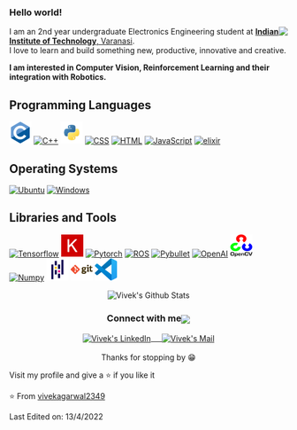 <!-- ### Hi there 👋 -->

<!-- <h1 align="center">
  <b>Vivek Agarwal <img src="https://github.com/TheDudeThatCode/TheDudeThatCode/blob/master/Assets/Mario_Hello_Big.gif" width="30px"></b>
</h1>
 -->
<!-- ### <img src="https://github.com/TheDudeThatCode/TheDudeThatCode/blob/master/Assets/Hi.gif" width="1px"> Hello world!&nbsp;<img src="https://github.com/TheDudeThatCode/TheDudeThatCode/blob/master/Assets/Earth.gif" width="24px"> -->
### Hello world!
<img align="right" src="https://github.com/rajput2107/rajput2107/blob/master/Assets/Developer.gif"/>
I am an 2nd year undergraduate Electronics Engineering student at <a href="https://iitbhu.ac.in/"> <b>Indian Institute of Technology</b>, Varanasi</a>. <br>
I love to learn and build something new, productive, innovative and creative.

 **I am interested in Computer Vision, Reinforcement Learning and their integration with Robotics.**
 ## Programming Languages

<p>
    <a href="#"><img alt="C" src="https://raw.githubusercontent.com/devicons/devicon/master/icons/c/c-original.svg" width="40" height="40"></a>
    <a href="#"><img alt="C++" src="https://cdn.worldvectorlogo.com/logos/c.svg" width="40" height="40"></a>
    <a href="#"><img alt="Python" src="https://github.com/github/explore/raw/main/topics/python/python.png" width="40" height="40"></a>
    <a href="#"><img alt="CSS" src="https://cdn.worldvectorlogo.com/logos/css-3.svg" width="40" height="40"></a>
    <a href="#"><img alt="HTML" src="https://cdn.worldvectorlogo.com/logos/html-1.svg" width="40" height="40"></a>
    <a href="#"><img alt="JavaScript" src="https://cdn.worldvectorlogo.com/logos/javascript-1.svg" width="40" height="40"></a>
<a href="https://elixir-lang.org"> <img src="https://www.vectorlogo.zone/logos/elixir-lang/elixir-lang-icon.svg" alt="elixir" width="40" height="40"/> </a>
</p>

## Operating Systems
<p>
	<a href="#"><img alt="Ubuntu" src="https://cdn.worldvectorlogo.com/logos/ubuntu-4.svg" width="40" height="40"></a>
	<a href="#"><img alt="Windows" src="https://cdn.worldvectorlogo.com/logos/microsoft-windows-22.svg" width="40" height="40"></a>
<!-- 	<a href="#"><img alt="Apple" src="https://img.shields.io/badge/mac%20os-000000?logo=apple&logoColor=white"></a>
	-->

</p>

## Libraries and Tools
<p>
  <a href="#"><img alt="Tensorflow" src="https://cdn.worldvectorlogo.com/logos/tensorflow-2.svg" width="40" height="40"></a>
  <a href="#"><img alt="Keras" src="https://github.com/github/explore/blob/main/topics/keras/keras.png" width="40" height="40"></a>
  <a href="#"><img alt="Pytorch" src="https://camo.githubusercontent.com/c895dcc921b7591d8133f091d69bce4de301c6834af8a201d6a25237c80524cf/68747470733a2f2f7777772e766563746f726c6f676f2e7a6f6e652f6c6f676f732f7079746f7263682f7079746f7263682d69636f6e2e737667" width="40" height="40"></a>
  <a href="#"><img alt="ROS" src="https://camo.githubusercontent.com/e12897404e1af1edea8242140a7e6b2fba13a36ecb1484f0a7745a8e0f976409/68747470733a2f2f616e73776572732e726f732e6f72672f757066696c65732f31343535343632343236363837313136312e706e67" width="40" height="40"></a>
	<a href="#"><img alt="Pybullet" src="https://res.cloudinary.com/crunchbase-production/image/upload/c_lpad,h_256,w_256,f_auto,q_auto:eco,dpr_1/c6ne3wxa7j2sj2iezyz6" width="40" height="40"></a>
	<a href="#"><img alt="OpenAI" src="https://gym.openai.com/assets/dist/home/header/home-icon-54c30e2345.svg" width="40" height="40"></a>
	<a href="#"><img alt="openCV" src="https://raw.githubusercontent.com/github/explore/main/topics/opencv/opencv.png" width="40" height="40"></a>
	<a href="#"><img alt="Numpy" src="https://cdn.worldvectorlogo.com/logos/numpy-1.svg" width="40" height="40"></a>
	<a href="#"><img alt="Pandas" src="https://raw.githubusercontent.com/devicons/devicon/2ae2a900d2f041da66e950e4d48052658d850630/icons/pandas/pandas-original.svg" width="40" height="40"></a>
	<a href="#"><img alt="git" src="https://raw.githubusercontent.com/github/explore/80688e429a7d4ef2fca1e82350fe8e3517d3494d/topics/git/git.png" width="40" height="40"></a>
	<a href="#"><img alt="VScode" src="https://raw.githubusercontent.com/github/explore/80688e429a7d4ef2fca1e82350fe8e3517d3494d/topics/visual-studio-code/visual-studio-code.png" width="40" height="40"></a>
</p>

<!-- ## Connect with Me


<p align="center">
  <a href="https://linkedin.com/in/jaydeepyadav"><img alt="Linkedin" title="Jaydeep Yadav Linkedin" src="https://img.shields.io/badge/LinkedIn-0077B5?style=for-the-badge&logo=linkedin&logoColor=white"></a>
  <a href="https://github.com/Jaydeep-Yadav"><img alt="Github" title="Jaydeep Yadav Github" src="https://img.shields.io/badge/GitHub-100000?style=for-the-badge&logo=github&logoColor=white"></a>
  <a href="https://www.snapchat.com/add/badboy5299"><img alt="Bad Boy Snapchat" title="Jaydeep Yadav SC" src="https://img.shields.io/badge/Snapchat-FFFC00?style=for-the-badge&logo=snapchat&logoColor=white"></a>
  <a href="https://facebook.com/killerboy.jy"><img alt="Facebook" title="Jaydeep Yadav FB" src="https://img.shields.io/badge/Facebook-1877F2?style=for-the-badge&logo=facebook&logoColor=white"></a>
  <a href="https://instagram.com/bad_boy_official2"><img alt="Instagram" title="Jaydeep Yadav Instagram" src="https://img.shields.io/badge/Instagram-E4405F?style=for-the-badge&logo=instagram&logoColor=white"></a>
 </p>
 <p align="center">
  <a href="mailto:yadavjay374@gmail.com"><img alt="Gmail" title="Jaydeep Yadav Gmail" src="https://img.shields.io/badge/Gmail-D14836?style=for-the-badge&logo=gmail&logoColor=white"></a>
  <a href="https://t.me/jaydeep91"><img alt="Telegram" title="Jaydeep Yadav Telegram" src="https://img.shields.io/badge/Telegram-2CA5E0?style=for-the-badge&logo=telegram&logoColor=white"></a> 
<a href="http://twitter.com/jaydeep__Yadav_"><img alt="Twitter" title="Jaydeep Yadav Twitter" src="https://img.shields.io/badge/Twitter-1DA1F2?style=for-the-badge&logo=twitter&logoColor=white"></a>
<a href="https://www.cloudskillsboost.google/public_profiles/7d84e454-3e99-4e55-95bf-5888926e1a5e"><img alt="Qwiklabs" title="Jaydeep Yadav Qwiklabs" src="https://img.shields.io/badge/Google_Cloud-4285F4?style=for-the-badge&logo=google-cloud&logoColor=white"></a>
</p> -->

<!--
**vivekagarwal2349/vivekagarwal2349** is a ✨ _special_ ✨ repository because its `README.md` (this file) appears on your GitHub profile.

Here are some ideas to get you started:

- 🔭 I’m currently working on ...
- 🌱 I’m currently learning ...
- 👯 I’m looking to collaborate on ...
- 🤔 I’m looking for help with ...
- 💬 Ask me about ...
- 📫 How to reach me: ...
- 😄 Pronouns: ...
- ⚡ Fun fact: ...
-->

<p align="center">
<img align="center" src="https://github-readme-stats.vercel.app/api?username=vivekagarwal2349&&show_icons=true&theme=radical" alt="Vivek's Github Stats">
</p>  

<div align="center">
  <h3 align="center">Connect with me<img align="center" src="https://github.com/rajput2107/rajput2107/blob/master/Assets/Handshake.gif" height="33px" /></h3> 
</div>
<p align="center">

 <a href="https://www.linkedin.com/in/vivek-agarwal-619004200/" target="blank">
  <img align="center" alt="Vivek's LinkedIn" width="30px" src="https://www.vectorlogo.zone/logos/linkedin/linkedin-icon.svg" /> &nbsp; &nbsp;
 </a>

 <a href="mailto:vivek.agarwal.ece20@itbhu.ac.in?subject=Hello Vivek" target="blank">
  <img align="center" alt="Vivek's Mail" width="30px" src="https://www.vectorlogo.zone/logos/gmail/gmail-tile.svg" />
	 
 </a> 

  <br/>
  <br/>
  Thanks for stopping by 😁<br/>
</p>
Visit my profile and give a ⭐️ if you like it</p>

⭐️ From [vivekagarwal2349](https://github.com/vivekagarwal2349)

Last Edited on: 13/4/2022
